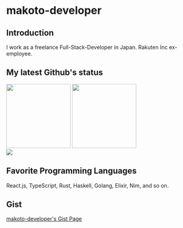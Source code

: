 # makoto-developer

## Introduction
I work as a freelance Full-Stack-Developer in Japan.
Rakuten Inc ex-employee.

## My latest Github's status

<div>
  <img height="170px" src="https://github-readme-stats.vercel.app/api?username=tocoteron&count_private=true&show_icons=true&theme=transparent" />
  <img height="170px" src="https://github-readme-stats.vercel.app/api/top-langs/?username=makoto-developer&layout=compact&hide=javascript" />
</div>
<div>
  <img src="https://github-readme-activity-graph.cyclic.app/graph?username=makoto-developer&custom_title=my%20activiteis&hide_border=true&bg_color=white" />
</div>

## Favorite Programming Languages
React.js, TypeScript, Rust, Haskell, Golang, Elixir, Nim, and so on.

## Gist

[makoto-developer's Gist Page](https://gist.github.com/makoto-developer)

